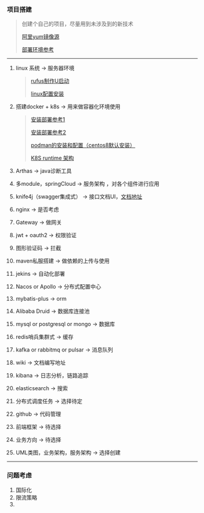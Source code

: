 ### 项目搭建

> 创建个自己的项目，尽量用到未涉及到的新技术
>
> [阿里yum镜像源](https://blog.csdn.net/wohendatou/article/details/102028632)
>
> [部署环境参考](https://www.cnblogs.com/LiuQizhong/p/11477265.html)

----

1. linux 系统 ->   服务器环境

   > [rufus制作U启动](http://pfnts.cn/?p=1639)
   >
   > [linux配置安装](https://linux.cn/article-11438-1.html)

2. 搭建docker + k8s ->  用来做容器化环境使用

   > [安装部署参考1](https://blog.csdn.net/witton/article/details/107085155)
   >
   > [安装部署参考2](https://blog.csdn.net/witton/article/details/107085155)
   >
   > [podman的安装和配置（centos8默认安装）](https://www.jianshu.com/p/d69017fac5dc)
   >
   > [K8S runtime 架构](https://www.cnblogs.com/charlieroro/articles/10998203.html)

3. Arthas -> java诊断工具

4. 多module，springCloud -> 服务架构 ，对各个组件进行应用

5. knife4j（swagger集成式） ->  接口文档UI，[文档地址](https://doc.xiaominfo.com/knife4j/documentation/)

6. nginx -> 是否考虑

7. Gateway ->  做网关

8. jwt + oauth2 ->  权限验证

9. 图形验证码 ->  拦截

10. maven私服搭建 ->  做依赖的上传与使用

11. jekins ->  自动化部署

12. Nacos or Apollo ->  分布式配置中心

13. mybatis-plus ->  orm

14. Alibaba Druid ->  数据库连接池

15. mysql or postgresql or mongo ->  数据库

16. redis哨兵集群式 ->  缓存

17. kafka or rabbitmq or pulsar ->  消息队列

18. wiki ->  文档编写地址

19. kibana -> 日志分析，链路追踪

20. elasticsearch ->  搜索

21. 分布式调度任务 ->   选择待定

22. github -> 代码管理

23. 前端框架 ->  待选择

24. 业务方向 ->  待选择

25. UML类图，业务架构，服务架构 ->  选择创建

-------

### 问题考虑

1. 国际化
2. 限流策略
3. 